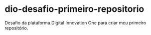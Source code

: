 # dio-desafio-primeiro-repositorio
Desafio da plataforma Digital Innovation One para criar meu primeiro repositório.
